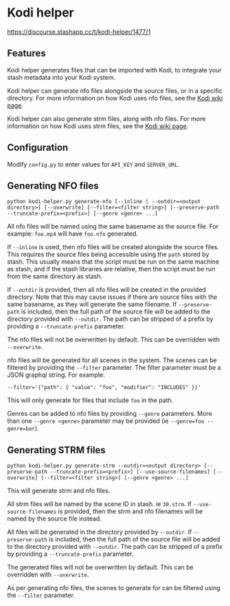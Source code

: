 # Kodi helper

https://discourse.stashapp.cc/t/kodi-helper/1477/1

## Features

Kodi helper generates files that can be imported with Kodi, to integrate your stash metadata into your Kodi system.

Kodi helper can generate nfo files alongside the source files, or in a specific directory. For more information on how Kodi uses nfo files, see the [Kodi wiki page](https://kodi.wiki/view/NFO_files).

Kodi helper can also generate strm files, along with nfo files. For more information on how Kodi uses strm files, see the [Kodi wiki page](https://kodi.wiki/view/Internet_video_and_audio_streams).

## Configuration

Modify `config.py` to enter values for `API_KEY` and `SERVER_URL`.

## Generating NFO files

`python kodi-helper.py generate-nfo [--inline | --outdir=<output directory>] [--overwrite] [--filter=<filter string>] [--preserve-path --truncate-prefix=<prefix>] [--genre <genre> ...]`

All nfo files will be named using the same basename as the source file. For example: `foo.mp4` will have `foo.nfo` generated. 

If `--inline` is used, then nfo files will be created alongside the source files. This requires the source files being accessible using the `path` stored by stash. This usually means that the script must be run on the same machine as stash, and if the stash libraries are relative, then the script must be run from the same directory as stash.

If `--outdir` is provided, then all nfo files will be created in the provided directory. Note that this may cause issues if there are source files with the same basename, as they will generate the same filename. If `--preserve-path` is included, then the full path of the source file will be added to the directory provided with `--outdir`. The path can be stripped of a prefix by providing a `--truncate-prefix` parameter.

The nfo files will not be overwritten by default. This can be overridden with `--overwrite`.

nfo files will be generated for all scenes in the system. The scenes can be filtered by providing the `--filter` parameter. The filter parameter must be a JSON graphql string. For example:

`--filter='{"path": { "value": "foo", "modifier": "INCLUDES" }}'`

This will only generate for files that include `foo` in the path.

Genres can be added to nfo files by providing `--genre` parameters. More than one `--genre <genre>` parameter may be provided (ie `--genre=foo --genre=bar`).

## Generating STRM files

`python kodi-helper.py generate-strm --outdir=<output directory> [--preserve-path --truncate-prefix=<prefix>] [--use-source-filenames] [--overwrite] [--filter=<filter string>] [--genre <genre> ...]`

This will generate strm and nfo files.

All strm files will be named by the scene ID in stash. ie `30.strm`. If `--use-source-filenames` is provided, then the strm and nfo filenames will be named by the source file instead.

All files will be generated in the directory provided by `--outdir`. If `--preserve-path` is included, then the full path of the source file will be added to the directory provided with `--outdir`. The path can be stripped of a prefix by providing a `--truncate-prefix` parameter. 

The generated files will not be overwritten by default. This can be overridden with `--overwrite`.

As per generating nfo files, the scenes to generate for can be filtered using the `--filter` parameter.
